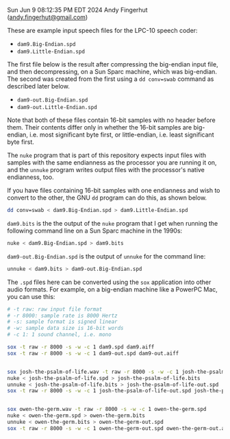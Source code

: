 Sun Jun  9 08:12:35 PM EDT 2024
Andy Fingerhut (andy.fingerhut@gmail.com)

These are example input speech files for the LPC-10 speech coder:

+ `dam9.Big-Endian.spd`
+ `dam9.Little-Endian.spd`

The first file below is the result after compressing the big-endian
input file, and then decompressing, on a Sun Sparc machine, which was
big-endian.  The second was created from the first using a `dd
conv=swab` command as described later below.

+ `dam9-out.Big-Endian.spd`
+ `dam9-out.Little-Endian.spd`

Note that both of these files contain 16-bit samples with no header
before them.  Their contents differ only in whether the 16-bit samples
are big-endian, i.e. most significant byte first, or little-endian,
i.e. least significant byte first.

The `nuke` program that is part of this repository expects input files
with samples with the same endianness as the processor you are running
it on, and the `unnuke` program writes output files with the
processor's native endianness, too.

If you have files containing 16-bit samples with one endianness and
wish to convert to the other, the GNU `dd` program can do this, as
shown below.

```bash
dd conv=swab < dam9.Big-Endian.spd > dam9.Little-Endian.spd
```

`dam9.bits` is the the output of the `nuke` program that I get when
running the following command line on a Sun Sparc machine in the
1990s:

```bash
nuke < dam9.Big-Endian.spd > dam9.bits
```

`dam9-out.Big-Endian.spd` is the output of `unnuke` for the command
line:

```bash
unnuke < dam9.bits > dam9-out.Big-Endian.spd
```

The `.spd` files here can be converted using the `sox` application
into other audio formats.  For example, on a big-endian machine like a
PowerPC Mac, you can use this:

```bash
# -t raw: raw input file format
# -r 8000: sample rate is 8000 Hertz
# -s: sample format is signed linear
# -w: sample data size is 16-bit words
# -c 1: 1 sound channel, i.e. mono

sox -t raw -r 8000 -s -w -c 1 dam9.spd dam9.aiff
sox -t raw -r 8000 -s -w -c 1 dam9-out.spd dam9-out.aiff


sox josh-the-psalm-of-life.wav -t raw -r 8000 -s -w -c 1 josh-the-psalm-of-life.spd
nuke < josh-the-psalm-of-life.spd > josh-the-psalm-of-life.bits
unnuke < josh-the-psalm-of-life.bits > josh-the-psalm-of-life-out.spd
sox -t raw -r 8000 -s -w -c 1 josh-the-psalm-of-life-out.spd josh-the-psalm-of-life-out.aiff


sox owen-the-germ.wav -t raw -r 8000 -s -w -c 1 owen-the-germ.spd
nuke < owen-the-germ.spd > owen-the-germ.bits
unnuke < owen-the-germ.bits > owen-the-germ-out.spd
sox -t raw -r 8000 -s -w -c 1 owen-the-germ-out.spd owen-the-germ-out.aiff
```
